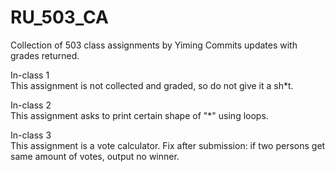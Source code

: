 # RU_503_CA
Collection of 503 class assignments by Yiming
Commits updates with grades returned.

In-class 1  
This assignment is not collected and graded, so do not give it a sh*t.

In-class 2  
This assignment asks to print certain shape of "*" using loops.

In-class 3  
This assignment is a vote calculator.
Fix after submission: if two persons get same amount of votes, output no winner.
